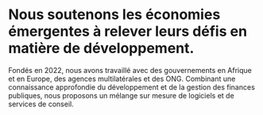 # Nous soutenons les économies émergentes à relever leurs défis en matière de développement.

Fondés en 2022, nous avons travaillé avec des gouvernements en Afrique et en Europe, des agences multilatérales et des ONG. Combinant une connaissance approfondie du développement et de la gestion des finances publiques, nous proposons un mélange sur mesure de logiciels et de services de conseil.

<e-front-page-box />
